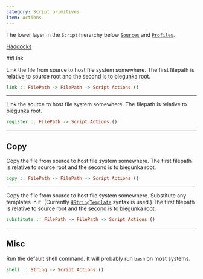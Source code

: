 ```yaml
---
category: Script primitives
item: Actions
---
```


The lower layer in the `Script` hierarchy below [`Sources`][0] and [`Profiles`][1].

[Haddocks][2]

##Link

Link the file from source to host file system somewhere.
The first filepath is relative to source root and the second is to biegunka root.

```haskell
link :: FilePath -> FilePath -> Script Actions ()
```

---

Link the source to host file system somewhere.
The filepath is relative to biegunka root.

```haskell
register :: FilePath -> Script Actions ()
```

---

## Copy

Copy the file from source to host file system somewhere.
The first filepath is relative to source root and the second is to biegunka root.

```haskell
copy :: FilePath -> FilePath -> Script Actions ()
```

---

Copy the file from source to host file system somewhere.
Substitute any templates in it. (Currently [`HStringTemplate`][3] syntax is used.)
The first filepath is relative to source root and the second is to biegunka root.

```haskell
substitute :: FilePath -> FilePath -> Script Actions ()
```

---

## Misc

Run the default shell command. It will probably run `bash` on most systems.

```haskell
shell :: String -> Script Actions ()
```
  [0]: /pages/script-primitives/sources.html
  [1]: /pages/script-primitives/profiles.html
  [2]: http://biegunka.github.io/biegunka-core/Biegunka-Primitive.html#g:2
  [3]: http://hackage.haskell.org/package/HStringTemplate
